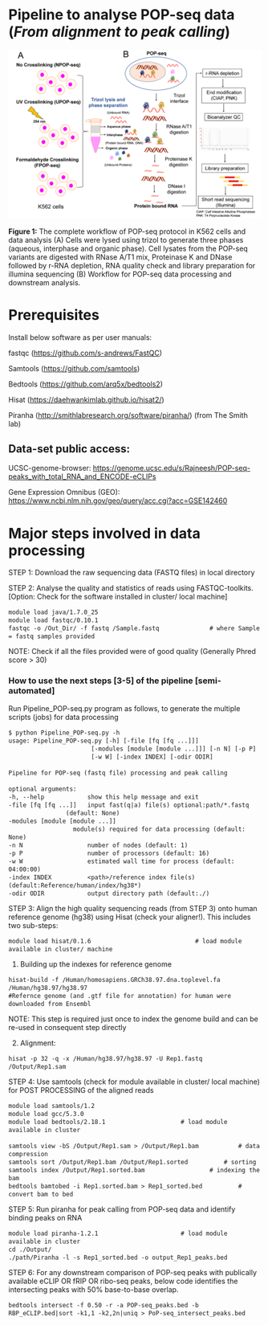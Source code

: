 # Pipeline to analyse POP-seq data (_From alignment to peak calling_)

![](./POP-seq_pipeline.png)

**Figure 1:** The complete workflow of POP-seq protocol in K562 cells and data analysis (A) Cells were lysed using trizol to generate three phases (aqueous, interphase and organic phase). Cell lysates from the POP-seq variants are digested with RNase A/T1 mix, Proteinase K and DNase followed by r-RNA depletion, RNA quality check and library preparation for illumina sequencing (B) Workflow for POP-seq data processing and downstream analysis.

# Prerequisites
Install below software as per user manuals:

fastqc (https://github.com/s-andrews/FastQC)

Samtools (https://github.com/samtools)

Bedtools (https://github.com/arq5x/bedtools2)

Hisat (https://daehwankimlab.github.io/hisat2/)

Piranha (http://smithlabresearch.org/software/piranha/) (from The Smith lab)

## Data-set public access:
	
UCSC-genome-browser: https://genome.ucsc.edu/s/Rajneesh/POP-seq-peaks_with_total_RNA_and_ENCODE-eCLIPs 

Gene Expression Omnibus (GEO): https://www.ncbi.nlm.nih.gov/geo/query/acc.cgi?acc=GSE142460

# Major steps involved in data processing
STEP 1: Download the raw sequencing data (FASTQ files) in local directory

STEP 2: Analyse the quality and statistics of reads using FASTQC-toolkits. 
	[Option: Check for the software installed in cluster/ local machine]

	module load java/1.7.0_25   
	module load fastqc/0.10.1
	fastqc -o /Out_Dir/ -f fastq /Sample.fastq 				# where Sample = fastq samples provided

NOTE: Check if all the files provided were of good quality (Generally Phred score > 30)

### How to use the next steps [3-5] of the pipeline [semi-automated]

Run Pipeline_POP-seq.py program as follows, to generate the multiple scripts (jobs) for data processing

	$ python Pipeline_POP-seq.py -h
	usage: Pipeline_POP-seq.py [-h] [-file [fq [fq ...]]]
                           [-modules [module [module ...]]] [-n N] [-p P]
                           [-w W] [-index INDEX] [-odir ODIR]

	Pipeline for POP-seq (fastq file) processing and peak calling

	optional arguments:
 	-h, --help            show this help message and exit
  	-file [fq [fq ...]]   input fast(q|a) file(s) optional:path/*.fastq
        			(default: None)
  	-modules [module [module ...]]
        		      module(s) required for data processing (default: None)
  	-n N                  number of nodes (default: 1)
  	-p P                  number of processors (default: 16)
  	-w W                  estimated wall time for process (default: 04:00:00)
  	-index INDEX          <path>/reference index file(s) (default:Reference/human/index/hg38*)
  	-odir ODIR            output directory path (default:./)


STEP 3: Align the high quality sequencing reads (from STEP 3) onto human reference genome (hg38) using Hisat (check your aligner!).
This includes two sub-steps:

	module load hisat/0.1.6        						# load module available in cluster/ machine
	
   1. Building up the indexes for reference genome  
  	
	hisat-build -f /Human/homosapiens.GRCh38.97.dna.toplevel.fa /Human/hg38.97/hg38.97    
	#Refernce genome (and .gtf file for annotation) for human were downloaded from Ensembl
		
   NOTE: This step is required just once to index the genome build and can be re-used in consequent step directly

   2. Alignment:
		
	hisat -p 32 -q -x /Human/hg38.97/hg38.97 -U Rep1.fastq /Output/Rep1.sam

STEP 4: Use samtools (check for module available in cluster/ local machine)
	for POST PROCESSING of the aligned reads
	
	module load samtools/1.2
	module load gcc/5.3.0
	module load bedtools/2.18.1						# load module available in cluster
	
	samtools view -bS /Output/Rep1.sam > /Output/Rep1.bam			# data compression
	samtools sort /Output/Rep1.bam /Output/Rep1.sorted	 		# sorting
	samtools index /Output/Rep1.sorted.bam					# indexing the bam
	bedtools bamtobed -i Rep1.sorted.bam > Rep1_sorted.bed			# convert bam to bed

STEP 5: Run piranha for peak calling from POP-seq data and identify binding peaks on RNA
	
	module load piranha-1.2.1						# load module available in cluster
	cd ./Output/
	./path/Piranha -l -s Rep1_sorted.bed -o output_Rep1_peaks.bed

STEP 6: For any downstream comparison of POP-seq peaks with publically available eCLIP OR fRIP OR ribo-seq peaks, below code identifies the intersecting peaks with 50% base-to-base overlap.
	
	bedtools intersect -f 0.50 -r -a POP-seq_peaks.bed -b RBP_eCLIP.bed|sort -k1,1 -k2,2n|uniq > PoP-seq_intersect_peaks.bed     
